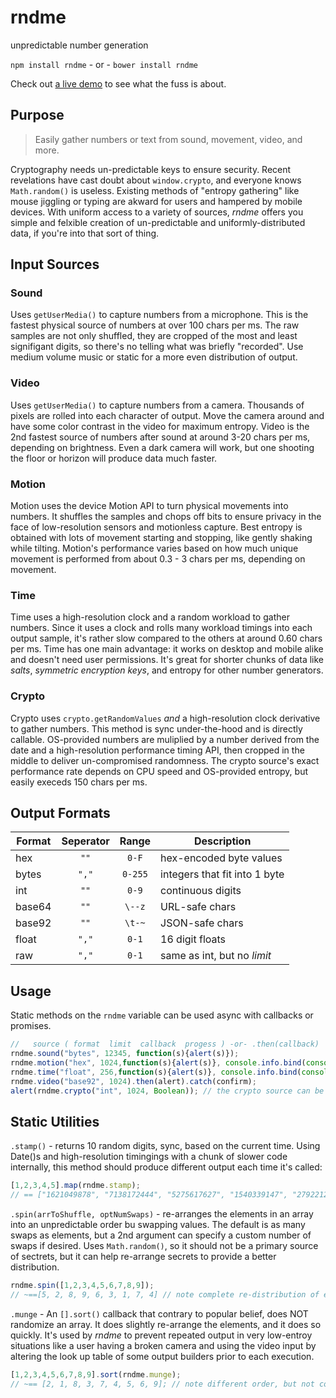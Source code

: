 # rndme
unpredictable number generation 

`npm install rndme` - or - `bower install rndme`

Check out [a live demo](https://pagedemos.com/rndmelibdemo/) to see what the fuss is about.

## Purpose

> Easily gather numbers or text from sound, movement, video, and more.

Cryptography needs un-predictable keys to ensure security. Recent revelations have cast doubt about `window.crypto`, and everyone knows `Math.random()` is useless. Existing methods of "entropy gathering" like mouse jiggling or typing are akward for users and hampered by mobile devices. With uniform access to a variety of sources, _rndme_ offers you simple and felxible creation of un-predictable and uniformly-distributed data, if you're into that sort of thing.


## Input Sources
### Sound
Uses `getUserMedia()` to capture numbers from a microphone. This is the fastest physical source of numbers at over 100 chars per ms. The raw samples are not only shuffled, they are cropped of the most and least signifigant digits, so there's no telling what was briefly "recorded". Use medium volume music or static for a more even distribution of output.


### Video
Uses `getUserMedia()` to capture numbers from a camera. Thousands of pixels are rolled into each character of output. Move the camera around and have some color contrast in the video for maximum entropy. Video is the 2nd fastest source of numbers after sound at around 3-20 chars per ms, depending on brightness. Even a dark camera will work, but one shooting the floor or horizon will produce data much faster.


### Motion
Motion uses the device Motion API to turn physical movements into numbers. It shuffles the samples and chops off bits to ensure privacy in the face of low-resolution sensors and motionless capture. Best entropy is obtained with lots of movement starting and stopping, like gently shaking while tilting. Motion's performance varies based on how much unique movement is performed from about 0.3 - 3 chars per ms, depending on movement.


### Time
Time uses  a high-resolution clock and a random workload to gather numbers. Since it uses a clock and rolls many workload timings into each output sample, it's rather slow compared to the others at around 0.60 chars per ms. Time has one main advantage: it works on desktop and mobile alike and doesn't need user permissions. It's great for shorter chunks of data like _salts_, _symmetric encryption keys_, and entropy for other number generators.


### Crypto
Crypto uses `crypto.getRandomValues` _and_ a high-resolution clock derivative to gather numbers. This method is sync under-the-hood and is directly callable. OS-provided numbers are muliplied by a number derived from the date and a high-resolution performance timing API, then cropped in the middle to deliver un-compromised randomness. The crypto source's exact performance rate depends on CPU speed and OS-provided entropy, but easily execeds 150 chars per ms.


## Output Formats

| Format | Seperator | Range | Description |
|----|:----:|:----:|----|
| hex | `""` | `0-F` | hex-encoded byte values  |
| bytes | `","` | `0-255` |  integers that fit into 1 byte  |
| int | `""` | `0-9` | continuous digits  |
| base64 | `""` | `\--z` | URL-safe chars |
| base92 | `""` | `\t-~` | JSON-safe chars  |
| float | `","` | `0-1` |  16 digit floats |
| raw | `","` | `0-1` | same as int, but no _limit_  |




## Usage
Static methods on the `rndme` variable can be used async with callbacks or promises.
```js
//   source ( format  limit  callback  progess ) -or- .then(callback)
rndme.sound("bytes", 12345, function(s){alert(s)});
rndme.motion("hex", 1024,function(s){alert(s)}, console.info.bind(console));
rndme.time("float", 256,function(s){alert(s)}, console.info.bind(console));
rndme.video("base92", 1024).then(alert).catch(confirm);
alert(rndme.crypto("int", 1024, Boolean)); // the crypto source can be sync with a stub callback
```




## Static Utilities

`.stamp()` - returns 10 random digits, sync, based on the current time. Using Date()s and high-resolution timingings with a chunk of slower code internally, this method should produce different output each time it's called:
```js
[1,2,3,4,5].map(rndme.stamp);
// == ["1621049878", "7138172444", "5275617627", "1540339147", "2792212006"]
```

`.spin(arrToShuffle, optNumSwaps)` - re-arranges the elements in an array into an unpredictable order bu swapping values. The default is as many swaps as elements, but a 2nd argument can specify a custom number of swaps if desired. Uses `Math.random()`, so it should not be a primary source of sectrets, but it can help re-arrange secrets to provide a better distribution.
```js
rndme.spin([1,2,3,4,5,6,7,8,9]);
// ~==[5, 2, 8, 9, 6, 3, 1, 7, 4] // note complete re-distribution of element order
```

`.munge` - An `[].sort()` callback that contrary to popular belief, does NOT randomize an array. It does slightly re-arrange the elements, and it does so quickly. It's used by _rndme_ to prevent repeated output in very low-entroy situations like a user having a broken camera and using the video input by altering the look up table of some output builders prior to each execution.
```js
[1,2,3,4,5,6,7,8,9].sort(rndme.munge);
// ~== [2, 1, 8, 3, 7, 4, 5, 6, 9]; // note different order, but not complete re-distribution
```






